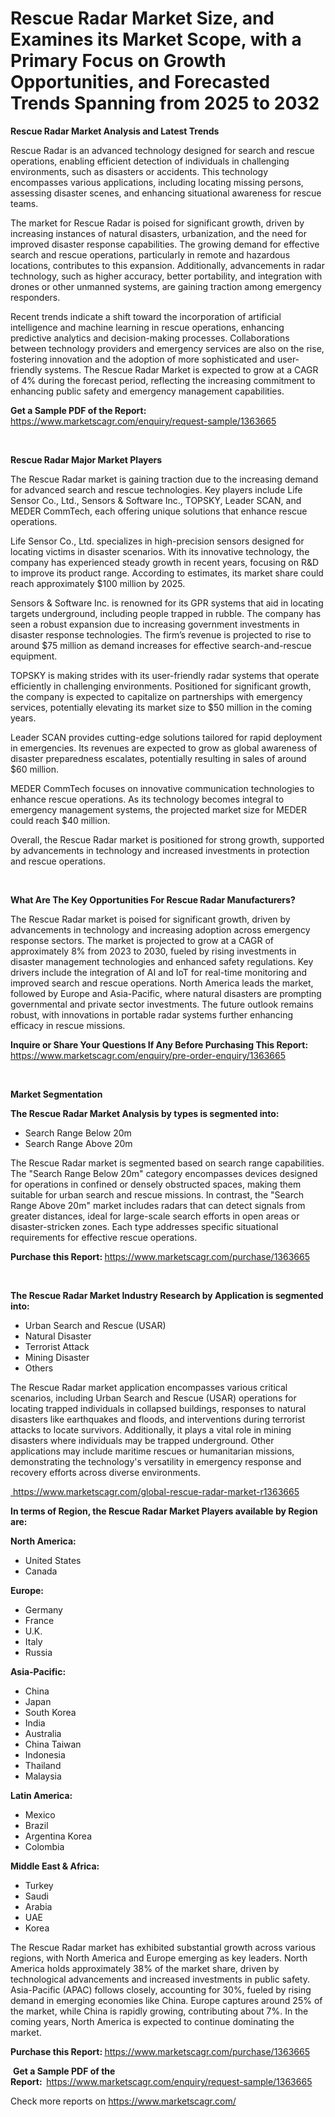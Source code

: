 <p><h1>Rescue Radar Market Size, and Examines its Market Scope, with a Primary Focus on Growth Opportunities, and Forecasted Trends Spanning from 2025 to 2032</h1></p><p><strong>Rescue Radar Market Analysis and Latest Trends</strong></p>
<p><p>Rescue Radar is an advanced technology designed for search and rescue operations, enabling efficient detection of individuals in challenging environments, such as disasters or accidents. This technology encompasses various applications, including locating missing persons, assessing disaster scenes, and enhancing situational awareness for rescue teams.</p><p>The market for Rescue Radar is poised for significant growth, driven by increasing instances of natural disasters, urbanization, and the need for improved disaster response capabilities. The growing demand for effective search and rescue operations, particularly in remote and hazardous locations, contributes to this expansion. Additionally, advancements in radar technology, such as higher accuracy, better portability, and integration with drones or other unmanned systems, are gaining traction among emergency responders.</p><p>Recent trends indicate a shift toward the incorporation of artificial intelligence and machine learning in rescue operations, enhancing predictive analytics and decision-making processes. Collaborations between technology providers and emergency services are also on the rise, fostering innovation and the adoption of more sophisticated and user-friendly systems. The Rescue Radar Market is expected to grow at a CAGR of 4% during the forecast period, reflecting the increasing commitment to enhancing public safety and emergency management capabilities.</p></p>
<p><strong>Get a Sample PDF of the Report:&nbsp;</strong> <a href="https://www.marketscagr.com/enquiry/request-sample/1363665?utm_campaign=2339&utm_medium=2&utm_source=Github&utm_content=ia&utm_term=19022025&utm_id=rescue-radar">https://www.marketscagr.com/enquiry/request-sample/1363665</a></p>
<p>&nbsp;</p>
<p><strong>Rescue Radar Major Market Players</strong></p>
<p><p>The Rescue Radar market is gaining traction due to the increasing demand for advanced search and rescue technologies. Key players include Life Sensor Co., Ltd., Sensors & Software Inc., TOPSKY, Leader SCAN, and MEDER CommTech, each offering unique solutions that enhance rescue operations.</p><p>Life Sensor Co., Ltd. specializes in high-precision sensors designed for locating victims in disaster scenarios. With its innovative technology, the company has experienced steady growth in recent years, focusing on R&D to improve its product range. According to estimates, its market share could reach approximately $100 million by 2025.</p><p>Sensors & Software Inc. is renowned for its GPR systems that aid in locating targets underground, including people trapped in rubble. The company has seen a robust expansion due to increasing government investments in disaster response technologies. The firm’s revenue is projected to rise to around $75 million as demand increases for effective search-and-rescue equipment.</p><p>TOPSKY is making strides with its user-friendly radar systems that operate efficiently in challenging environments. Positioned for significant growth, the company is expected to capitalize on partnerships with emergency services, potentially elevating its market size to $50 million in the coming years.</p><p>Leader SCAN provides cutting-edge solutions tailored for rapid deployment in emergencies. Its revenues are expected to grow as global awareness of disaster preparedness escalates, potentially resulting in sales of around $60 million.</p><p>MEDER CommTech focuses on innovative communication technologies to enhance rescue operations. As its technology becomes integral to emergency management systems, the projected market size for MEDER could reach $40 million.</p><p>Overall, the Rescue Radar market is positioned for strong growth, supported by advancements in technology and increased investments in protection and rescue operations.</p></p>
<p>&nbsp;</p>
<p><strong>What Are The Key Opportunities For Rescue Radar Manufacturers?</strong></p>
<p><p>The Rescue Radar market is poised for significant growth, driven by advancements in technology and increasing adoption across emergency response sectors. The market is projected to grow at a CAGR of approximately 8% from 2023 to 2030, fueled by rising investments in disaster management technologies and enhanced safety regulations. Key drivers include the integration of AI and IoT for real-time monitoring and improved search and rescue operations. North America leads the market, followed by Europe and Asia-Pacific, where natural disasters are prompting governmental and private sector investments. The future outlook remains robust, with innovations in portable radar systems further enhancing efficacy in rescue missions.</p></p>
<p><strong>Inquire or Share Your Questions If Any Before Purchasing This Report:</strong> <a href="https://www.marketscagr.com/enquiry/pre-order-enquiry/1363665?utm_campaign=2339&utm_medium=2&utm_source=Github&utm_content=ia&utm_term=19022025&utm_id=rescue-radar">https://www.marketscagr.com/enquiry/pre-order-enquiry/1363665</a></p>
<p>&nbsp;</p>
<p><strong>Market Segmentation</strong></p>
<p><strong>The Rescue Radar Market Analysis by types is segmented into:</strong></p>
<p><ul><li>Search Range Below 20m</li><li>Search Range Above 20m</li></ul></p>
<p><p>The Rescue Radar market is segmented based on search range capabilities. The "Search Range Below 20m" category encompasses devices designed for operations in confined or densely obstructed spaces, making them suitable for urban search and rescue missions. In contrast, the "Search Range Above 20m" market includes radars that can detect signals from greater distances, ideal for large-scale search efforts in open areas or disaster-stricken zones. Each type addresses specific situational requirements for effective rescue operations.</p></p>
<p><strong>Purchase this Report:&nbsp;</strong><a href="https://www.marketscagr.com/purchase/1363665?utm_campaign=2339&utm_medium=2&utm_source=Github&utm_content=ia&utm_term=19022025&utm_id=rescue-radar">https://www.marketscagr.com/purchase/1363665</a></p>
<p>&nbsp;</p>
<p><strong>The Rescue Radar Market Industry Research by Application is segmented into:</strong></p>
<p><ul><li>Urban Search and Rescue (USAR)</li><li>Natural Disaster</li><li>Terrorist Attack</li><li>Mining Disaster</li><li>Others</li></ul></p>
<p><p>The Rescue Radar market application encompasses various critical scenarios, including Urban Search and Rescue (USAR) operations for locating trapped individuals in collapsed buildings, responses to natural disasters like earthquakes and floods, and interventions during terrorist attacks to locate survivors. Additionally, it plays a vital role in mining disasters where individuals may be trapped underground. Other applications may include maritime rescues or humanitarian missions, demonstrating the technology's versatility in emergency response and recovery efforts across diverse environments.</p></p>
<p><a href="https://www.marketscagr.com/global-rescue-radar-market-r1363665?utm_campaign=2339&utm_medium=2&utm_source=Github&utm_content=ia&utm_term=19022025&utm_id=rescue-radar">&nbsp;https://www.marketscagr.com/global-rescue-radar-market-r1363665</a></p>
<p><strong>In terms of Region, the Rescue Radar Market Players available by Region are:</strong></p>
<p>
    <p> <strong> North America: </strong>
        <ul>
            <li>United States</li>
            <li>Canada</li>
        </ul>
        </p> 
    <p> <strong> Europe: </strong>
        <ul>
            <li>Germany</li>
            <li>France</li>
            <li>U.K.</li>
            <li>Italy</li>
            <li>Russia</li>
        </ul>
        </p> 
    <p> <strong> Asia-Pacific: </strong>
        <ul>
            <li>China</li>
            <li>Japan</li>
            <li>South Korea</li>
            <li>India</li>
            <li>Australia</li>
            <li>China Taiwan</li>
            <li>Indonesia</li>
            <li>Thailand</li>
            <li>Malaysia</li>
        </ul>
        </p> 
    <p> <strong> Latin America: </strong>
        <ul>
            <li>Mexico</li>
            <li>Brazil</li>
            <li>Argentina Korea</li>
            <li>Colombia</li>
        </ul>
        </p> 
    <p> <strong> Middle East & Africa: </strong>
        <ul>
            <li>Turkey</li>
            <li>Saudi</li>
            <li>Arabia</li>
            <li>UAE</li>
            <li>Korea</li>
        </ul>
    </p>
    </p>
<p><p>The Rescue Radar market has exhibited substantial growth across various regions, with North America and Europe emerging as key leaders. North America holds approximately 38% of the market share, driven by technological advancements and increased investments in public safety. Asia-Pacific (APAC) follows closely, accounting for 30%, fueled by rising demand in emerging economies like China. Europe captures around 25% of the market, while China is rapidly growing, contributing about 7%. In the coming years, North America is expected to continue dominating the market.</p></p>
<p><strong>Purchase this Report: </strong><a href="https://www.marketscagr.com/purchase/1363665?utm_campaign=2339&utm_medium=2&utm_source=Github&utm_content=ia&utm_term=19022025&utm_id=rescue-radar">https://www.marketscagr.com/purchase/1363665</a></p>
<p>&nbsp;<strong>Get a Sample PDF of the Report:&nbsp;&nbsp;</strong><a href="https://www.marketscagr.com/enquiry/request-sample/1363665?utm_campaign=2339&utm_medium=2&utm_source=Github&utm_content=ia&utm_term=19022025&utm_id=rescue-radar">https://www.marketscagr.com/enquiry/request-sample/1363665</a></p>
<p><strong></strong></p>
<p>Check more reports on <a href="https://www.marketscagr.com/?utm_campaign=2339&utm_medium=2&utm_source=Github&utm_content=ia&utm_term=19022025&utm_id=rescue-radar">https://www.marketscagr.com/</a></p>
